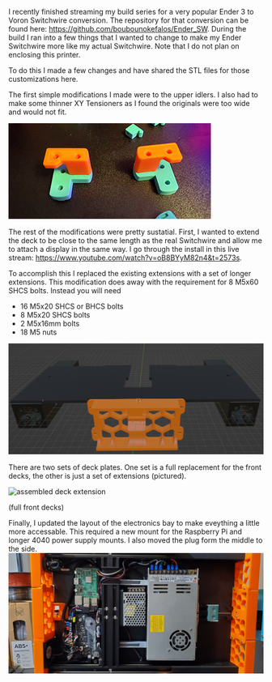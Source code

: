 I recently finished streaming my build series for a very popular Ender 3 to Voron Switchwire conversion. The repository for that conversion can be found here: https://github.com/boubounokefalos/Ender_SW. During the build I ran into a few things that I wanted to change to make my Ender Switchwire more like my actual Switchwire. Note that I do not plan on enclosing this printer.

To do this I made a few changes and have shared the STL files for those customizations here.

The first simple modifications I made were to the upper idlers. I also had to make some thinner XY Tensioners as I found the originals were too wide and would not fit.

![custom upper idlers](Images/5.jpg)

The rest of the modifications were pretty sustatial.  First, I wanted to extend the deck to be close to the same length as the real Switchwire and allow me to attach a display in the same way. I go through the install in this live stream: https://www.youtube.com/watch?v=oB8BYyM82n4&t=2573s.

To accomplish this I replaced the existing extensions with a set of longer extensions. This modification does away with the requirement for 8 M5x60 SHCS bolts. Instead you will need 
  - 16 M5x20 SHCS or BHCS bolts
  - 8 M5x20 SHCS bolts
  - 2 M5x16mm bolts
  - 18 M5 nuts

![extended deck parts](Images/6.png)

There are two sets of deck plates.  One set is a full replacement for the front decks, the other is just a set of extensions (pictured).

![assembled deck extension](Images/3.jpg)

(full front decks)

Finally, I updated the layout of the electronics bay to make eveything a little more accessable. This required a new mount for the Raspberry Pi and longer 4040 power supply mounts. I also moved the plug form the middle to the side.
![electronics bay layout](Images/2.jpg)
